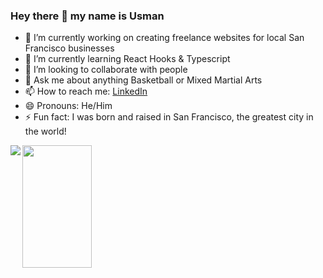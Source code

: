 ### Hey there 👋 my name is Usman

- 🔭 I’m currently working on creating freelance websites for local San Francisco businesses
- 🌱 I’m currently learning React Hooks & Typescript
- 👯 I’m looking to collaborate with people
- 💬 Ask me about anything Basketball or Mixed Martial Arts
- 📫 How to reach me: [LinkedIn](https://www.linkedin.com/in/usman-hameed-5486b11b0/)
- 😄 Pronouns: He/Him
- ⚡ Fun fact: I was born and raised in San Francisco, the greatest city in the world!

 <img align="left" src="https://github-readme-stats.vercel.app/api?username=usmanh25&theme=tokyonight" />
 <img align="left" width="47%" height="196px "src="https://github-readme-stats.vercel.app/api/top-langs/?username=usmanh25&layout=compact" />
